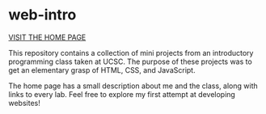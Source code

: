 # web-intro

[VISIT THE HOME PAGE](https://shayan-bathaee.github.io/web-intro/)

This repository contains a collection of mini projects from an introductory programming class taken at UCSC. The purpose of these projects was to get an elementary grasp of HTML, CSS, and JavaScript.

The home page has a small description about me and the class, along with links to every lab. Feel free to explore my first attempt at developing websites!
